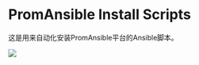 # PromAnsible Install Scripts

这是用来自动化安装PromAnsible平台的Ansible脚本。

![](https://s18.postimg.org/fycdwca61/install-process.png)

